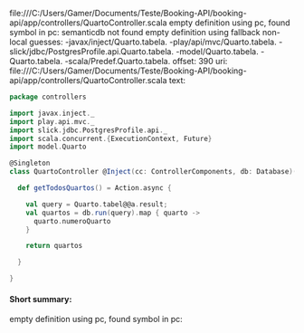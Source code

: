 file:///C:/Users/Gamer/Documents/Teste/Booking-API/booking-api/app/controllers/QuartoController.scala
empty definition using pc, found symbol in pc: 
semanticdb not found
empty definition using fallback
non-local guesses:
	 -javax/inject/Quarto.tabela.
	 -play/api/mvc/Quarto.tabela.
	 -slick/jdbc/PostgresProfile.api.Quarto.tabela.
	 -model/Quarto.tabela.
	 -Quarto.tabela.
	 -scala/Predef.Quarto.tabela.
offset: 390
uri: file:///C:/Users/Gamer/Documents/Teste/Booking-API/booking-api/app/controllers/QuartoController.scala
text:
```scala
package controllers

import javax.inject._
import play.api.mvc._
import slick.jdbc.PostgresProfile.api._
import scala.concurrent.{ExecutionContext, Future}
import model.Quarto

@Singleton
class QuartoController @Inject(cc: ControllerComponents, db: Database)(implicit ec: ExecutionContext) extends BaseController(cc) {

  def getTodosQuartos() = Action.async {

    val query = Quarto.tabel@@a.result;
    val quartos = db.run(query).map { quarto -> 
      quarto.numeroQuarto
    }

    return quartos

  }

}

```


#### Short summary: 

empty definition using pc, found symbol in pc: 